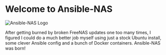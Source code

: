 # Welcome to Ansible-NAS

![Ansible-NAS Logo](https://github.com/davestephens/ansible-nas/raw/master/misc/ansible-nas.png "Ansible-NAS Logo")

After getting burned by broken FreeNAS updates one too many times, I figured I could do a much better job myself using just a stock Ubuntu install, some clever Ansible config and a bunch of Docker containers. Ansible-NAS was born!
